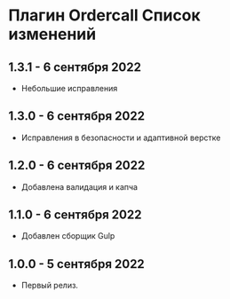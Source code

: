 Плагин Ordercall Список изменений
=================================
1.3.1 - 6 сентября 2022
---------------------
- Небольшие исправления

1.3.0 - 6 сентября 2022
---------------------
- Исправления в безопасности и адаптивной верстке

1.2.0 - 6 сентября 2022
---------------------
- Добавлена валидация и капча

1.1.0 - 6 сентября 2022
---------------------
- Добавлен сборщик Gulp

1.0.0 - 5 сентября 2022
---------------------
- Первый релиз.